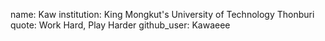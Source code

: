 name: Kaw
institution: King Mongkut's University of Technology Thonburi 
quote: Work Hard, Play Harder
github_user: Kawaeee
